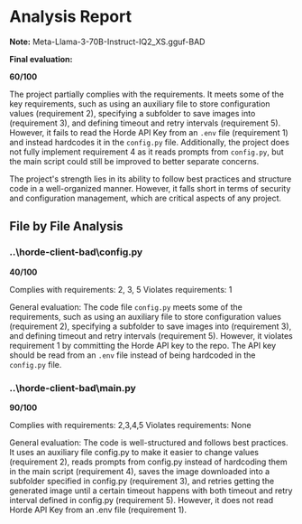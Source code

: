 # Analysis Report

**Note:** Meta-Llama-3-70B-Instruct-IQ2_XS.gguf-BAD

**Final evaluation:**

 **60/100**

The project partially complies with the requirements. It meets some of the key requirements, such as using an auxiliary file to store configuration values (requirement 2), specifying a subfolder to save images into (requirement 3), and defining timeout and retry intervals (requirement 5). However, it fails to read the Horde API Key from an `.env` file (requirement 1) and instead hardcodes it in the `config.py` file. Additionally, the project does not fully implement requirement 4 as it reads prompts from `config.py`, but the main script could still be improved to better separate concerns.

The project's strength lies in its ability to follow best practices and structure code in a well-organized manner. However, it falls short in terms of security and configuration management, which are critical aspects of any project.

## File by File Analysis

### ..\horde-client-bad\config.py
**40/100**

Complies with requirements: 2, 3, 5
Violates requirements: 1

General evaluation: The code file `config.py` meets some of the requirements, such as using an auxiliary file to store configuration values (requirement 2), specifying a subfolder to save images into (requirement 3), and defining timeout and retry intervals (requirement 5). However, it violates requirement 1 by committing the Horde API key to the repo. The API key should be read from an `.env` file instead of being hardcoded in the `config.py` file.

### ..\horde-client-bad\main.py
**90/100**

Complies with requirements: 2,3,4,5
Violates requirements: None

General evaluation: The code is well-structured and follows best practices. It uses an auxiliary file config.py to make it easier to change values (requirement 2), reads prompts from config.py instead of hardcoding them in the main script (requirement 4), saves the image downloaded into a subfolder specified in config.py (requirement 3), and retries getting the generated image until a certain timeout happens with both timeout and retry interval defined in config.py (requirement 5). However, it does not read Horde API Key from an .env file (requirement 1).


